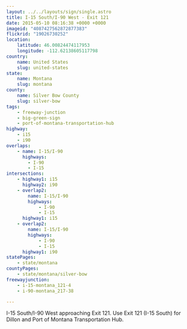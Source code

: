 ```yaml
---
layout: ../../layouts/sign/single.astro
title: I-15 South/I-90 West - Exit 121
date: 2015-05-10 08:16:38 +0000 +0000
imageid: "4087427562872877383"
flickrid: "19026730252"
location:
    latitude: 46.00824474117953
    longitude: -112.62138605117798
country:
    name: United States
    slug: united-states
state:
    name: Montana
    slug: montana
county:
    name: Silver Bow County
    slug: silver-bow
tags:
    - freeway-junction
    - big-green-sign
    - port-of-montana-transportation-hub
highway:
    - i15
    - i90
overlaps:
    - name: I-15/I-90
      highways:
        - I-90
        - I-15
intersections:
    - highway1: i15
      highway2: i90
    - overlap2:
        name: I-15/I-90
        highways:
            - I-90
            - I-15
      highway1: i15
    - overlap2:
        name: I-15/I-90
        highways:
            - I-90
            - I-15
      highway1: i90
statePages:
    - state/montana
countyPages:
    - state/montana/silver-bow
freewayjunction:
    - i-15-montana_121-4
    - i-90-montana_217-38

---
```

I-15 South/I-90 West approaching Exit 121.  Use Exit 121 (I-15 South) for Dillon and Port of Montana Transportation Hub.